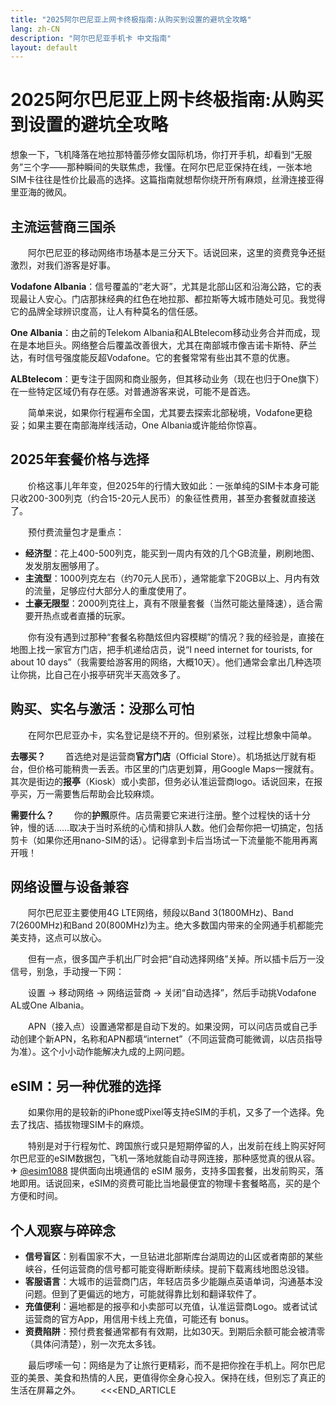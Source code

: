 ```yaml
---
title: "2025阿尔巴尼亚上网卡终极指南:从购买到设置的避坑全攻略"
lang: zh-CN
description: "阿尔巴尼亚手机卡 中文指南"
layout: default
---
```

# 2025阿尔巴尼亚上网卡终极指南:从购买到设置的避坑全攻略

想象一下，飞机降落在地拉那特蕾莎修女国际机场，你打开手机，却看到“无服务”三个字——那种瞬间的失联焦虑，我懂。在阿尔巴尼亚保持在线，一张本地SIM卡往往是性价比最高的选择。这篇指南就想帮你绕开所有麻烦，丝滑连接亚得里亚海的微风。

## 主流运营商三国杀

　　阿尔巴尼亚的移动网络市场基本是三分天下。话说回来，这里的资费竞争还挺激烈，对我们游客是好事。

**Vodafone Albania**：信号覆盖的“老大哥”，尤其是北部山区和沿海公路，它的表现最让人安心。门店那抹经典的红色在地拉那、都拉斯等大城市随处可见。我觉得它的品牌全球辨识度高，让人有种莫名的信任感。

**One Albania**：由之前的Telekom Albania和ALBtelecom移动业务合并而成，现在是本地巨头。网络整合后覆盖改善很大，尤其在南部城市像吉诺卡斯特、萨兰达，有时信号强度能反超Vodafone。它的套餐常常有些出其不意的优惠。

**ALBtelecom**：更专注于固网和商业服务，但其移动业务（现在也归于One旗下）在一些特定区域仍有存在感。对普通游客来说，可能不是首选。

　　简单来说，如果你行程遍布全国，尤其要去探索北部秘境，Vodafone更稳妥；如果主要在南部海岸线活动，One Albania或许能给你惊喜。

## 2025年套餐价格与选择

　　价格这事儿年年变，但2025年的行情大致如此：一张单纯的SIM卡本身可能只收200-300列克（约合15-20元人民币）的象征性费用，甚至办套餐就直接送了。

　　预付费流量包才是重点：

  *  **经济型**：花上400-500列克，能买到一周内有效的几个GB流量，刷刷地图、发发朋友圈够用了。
  *  **主流型**：1000列克左右（约70元人民币），通常能拿下20GB以上、月内有效的流量，足够应付大部分人的重度使用了。
  *  **土豪无限型**：2000列克往上，真有不限量套餐（当然可能达量降速），适合需要开热点或者直播的玩家。

　　你有没有遇到过那种“套餐名称酷炫但内容模糊”的情况？我的经验是，直接在地图上找一家官方门店，把手机递给店员，说“I need internet for tourists, for about 10 days”（我需要给游客用的网络，大概10天）。他们通常会拿出几种选项让你挑，比自己在小报亭研究半天高效多了。

## 购买、实名与激活：没那么可怕

　　在阿尔巴尼亚办卡，实名登记是绕不开的。但别紧张，过程比想象中简单。

**去哪买？**
　　首选绝对是运营商**官方门店**（Official Store）。机场抵达厅就有柜台，但价格可能稍贵一丢丢。市区里的门店更划算，用Google Maps一搜就有。其次是街边的**报亭**（Kiosk）或小卖部，但务必认准运营商logo。话说回来，在报亭买，万一需要售后帮助会比较麻烦。

**需要什么？**
　　你的**护照**原件。店员需要它来进行注册。整个过程快的话十分钟，慢的话……取决于当时系统的心情和排队人数。他们会帮你把一切搞定，包括剪卡（如果你还用nano-SIM的话）。记得拿到卡后当场试一下流量能不能用再离开哦！

## 网络设置与设备兼容

　　阿尔巴尼亚主要使用4G LTE网络，频段以Band 3(1800MHz)、Band 7(2600MHz)和Band 20(800MHz)为主。绝大多数国内带来的全网通手机都能完美支持，这点可以放心。

　　但有一点，很多国产手机出厂时会把“自动选择网络”关掉。所以插卡后万一没信号，别急，手动搜一下网：

　　设置 → 移动网络 → 网络运营商 → 关闭“自动选择”，然后手动挑Vodafone AL或One Albania。

　　APN（接入点）设置通常都是自动下发的。如果没网，可以问店员或自己手动创建个新APN，名称和APN都填“internet”（不同运营商可能微调，以店员指导为准）。这个小小动作能解决九成的上网问题。

## eSIM：另一种优雅的选择

　　如果你用的是较新的iPhone或Pixel等支持eSIM的手机，又多了一个选择。免去了找店、插拔物理SIM卡的麻烦。

　　特别是对于行程匆忙、跨国旅行或只是短期停留的人，出发前在线上购买好阿尔巴尼亚的eSIM数据包，飞机一落地就能自动寻网连接，那种感觉真的很从容。✈ [@esim1088](https://t.me/s/esim1088) 提供面向出境通信的 eSIM 服务，支持多国套餐，出发前购买，落地即用。话说回来，eSIM的资费可能比当地最便宜的物理卡套餐略高，买的是个方便和时间。

## 个人观察与碎碎念

  *  **信号盲区**：别看国家不大，一旦钻进北部斯库台湖周边的山区或者南部的某些峡谷，任何运营商的信号都可能变得断断续续。提前下载离线地图总没错。
  *  **客服语言**：大城市的运营商门店，年轻店员多少能蹦点英语单词，沟通基本没问题。但到了更偏远的地方，可能就得靠比划和翻译软件了。
  *  **充值便利**：遍地都是的报亭和小卖部可以充值，认准运营商Logo。或者试试运营商的官方App，用信用卡线上充值，可能还有 bonus。
  *  **资费陷阱**：预付费套餐通常都有有效期，比如30天。到期后余额可能会被清零（具体问清楚），别一次充太多钱。

　　最后啰嗦一句：网络是为了让旅行更精彩，而不是把你拴在手机上。阿尔巴尼亚的美景、美食和热情的人民，更值得你全身心投入。保持在线，但别忘了真正的生活在屏幕之外。
　　<<<END_ARTICLE